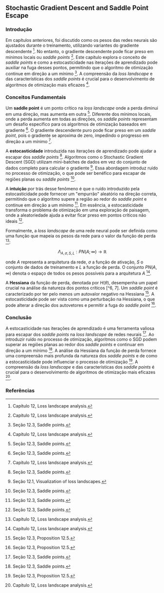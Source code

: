 ## Stochastic Gradient Descent and Saddle Point Escape

### Introdução
Em capítulos anteriores, foi discutido como os pesos das redes neurais são ajustados durante o treinamento, utilizando variantes do gradiente descendente [^1]. No entanto, o gradiente descendente pode ficar preso em mínimos locais ou *saddle points* [^1]. Este capítulo explora o conceito de *saddle points* e como a estocasticidade nas iterações de aprendizado pode auxiliar na fuga desses pontos, permitindo que o algoritmo de otimização continue em direção a um mínimo [^6]. A compreensão da *loss landscape* e das características dos *saddle points* é crucial para o desenvolvimento de algoritmos de otimização mais eficazes [^1].

### Conceitos Fundamentais

Um **saddle point** é um ponto crítico na *loss landscape* onde a perda diminui em uma direção, mas aumenta em outra [^6]. Diferente dos mínimos locais, onde a perda aumenta em todas as direções, os *saddle points* representam um desafio específico para os algoritmos de otimização baseados em gradiente [^6]. O gradiente descendente puro pode ficar preso em um *saddle point*, pois o gradiente se aproxima de zero, impedindo o progresso em direção a um mínimo [^1].

A **estocasticidade** introduzida nas iterações de aprendizado pode ajudar a escapar dos *saddle points* [^6]. Algoritmos como o Stochastic Gradient Descent (SGD) utilizam mini-batches de dados em vez do conjunto de dados completo para calcular o gradiente [^3]. Essa abordagem introduz ruído no processo de otimização, o que pode ser benéfico para escapar de regiões planas ou *saddle points* [^6].

A **intuição** por trás desse fenômeno é que o ruído introduzido pela estocasticidade pode fornecer um "empurrão" aleatório na direção correta, permitindo que o algoritmo supere a região ao redor do *saddle point* e continue em direção a um mínimo [^6]. Em essência, a estocasticidade transforma o problema de otimização em uma exploração de paisagem, onde a aleatoriedade ajuda a evitar ficar preso em pontos críticos não ideais [^6].

Formalmente, a *loss landscape* de uma rede neural pode ser definida como uma função que mapeia os pesos da rede para o valor da função de perda [^1]:

$$
\Lambda_{A,\sigma,S,L} : PN(A; \infty) \rightarrow \mathbb{R}
$$

onde $A$ representa a arquitetura da rede, $\sigma$ a função de ativação, $S$ o conjunto de dados de treinamento e $L$ a função de perda. O conjunto $PN(A, \infty)$ denota o espaço de todos os pesos possíveis para a arquitetura $A$ [^1].

A **Hessiana** da função de perda, denotada por $H(\theta)$, desempenha um papel crucial na análise da natureza dos pontos críticos [^6, 7]. Um *saddle point* é caracterizado por ter pelo menos um autovalor negativo na Hessiana [^7]. A estocasticidade pode ser vista como uma perturbação na Hessiana, o que pode alterar a direção dos autovetores e permitir a fuga do *saddle point* [^7].

### Conclusão
A estocasticidade nas iterações de aprendizado é uma ferramenta valiosa para escapar dos *saddle points* na *loss landscape* de redes neurais [^6]. Ao introduzir ruído no processo de otimização, algoritmos como o SGD podem superar as regiões planas ao redor dos *saddle points* e continuar em direção a um mínimo [^6]. A análise da Hessiana da função de perda fornece uma compreensão mais profunda da natureza dos *saddle points* e de como a estocasticidade pode influenciar o processo de otimização [^7]. A compreensão da *loss landscape* e das características dos *saddle points* é crucial para o desenvolvimento de algoritmos de otimização mais eficazes [^1].

### Referências
[^1]: Capítulo 12, Loss landscape analysis.
[^3]: Seção 12.1, Visualization of loss landscapes.
[^6]: Seção 12.3, Saddle points.
[^7]: Seção 12.3, Proposition 12.5.

<!-- END -->
